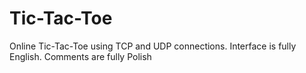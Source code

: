 # Tic-Tac-Toe
Online Tic-Tac-Toe using TCP and UDP connections. Interface is fully English. Comments are fully Polish
